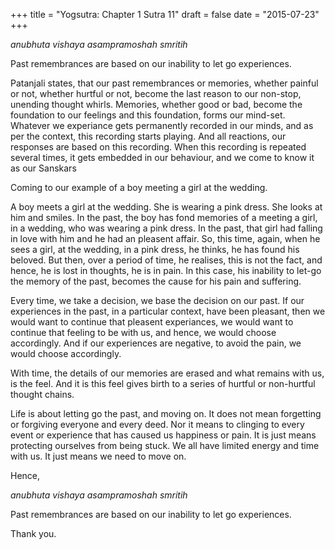 +++
title = "Yogsutra: Chapter 1 Sutra 11"
draft = false
date = "2015-07-23"
+++

_anubhuta vishaya asampramoshah smritih_

Past remembrances are based on our inability to let go experiences.

Patanjali states, that our past remembrances or memories, whether painful or not, whether hurtful or not, become the last reason to our non-stop, unending thought whirls. Memories, whether good or bad, become the foundation to our feelings and this foundation, forms our mind-set. Whatever we experiance gets permanently recorded in our minds, and as per the context, this recording starts playing. And all reactions, our responses are based on this recording. When this recording is repeated several times, it gets embedded in our behaviour, and we come to know it as our Sanskars

Coming to our example of a boy meeting a girl at the wedding.

A boy meets a girl at the wedding. She is wearing a pink dress. She looks at him and smiles. In the past, the boy has fond memories of a meeting a girl, in a wedding, who was wearing a pink dress. In the past, that girl had falling in love with him and he had an pleasent affair. So, this time, again, when he sees a girl, at the wedding, in a pink dress, he thinks, he has found his beloved. But then, over a period of time, he realises, this is not the fact, and hence, he is lost in thoughts, he is in pain. In this case, his inability to let-go the memory of the past, becomes the cause for his pain and suffering.

Every time, we take a decision, we base the decision on our past. If our experiences in the past, in a particular context, have been pleasant, then we would want to continue that pleasent experiances, we would want to continue that feeling to be with us, and hence, we would choose accordingly. And if our experiences are negative, to avoid the pain, we would choose accordingly.

With time, the details of our memories are erased and what remains with us, is the feel. And it is this feel gives birth to a series of hurtful or non-hurtful thought chains.

Life is about letting go the past, and moving on. It does not mean forgetting or forgiving everyone and every deed. Nor it means to clinging to every event or experience that has caused us happiness or pain. It is just means protecting ourselves from being stuck. We all have limited energy and time with us. It just means we need to move on.

Hence,

_anubhuta vishaya asampramoshah smritih_

Past remembrances are based on our inability to let go experiences.

Thank you.
